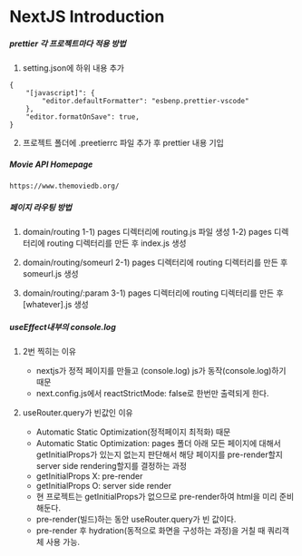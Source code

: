# NextJS Introduction

##### prettier 각 프로젝트마다 적용 방법

1. setting.json에 하위 내용 추가

```
{
    "[javascript]": {
        "editor.defaultFormatter": "esbenp.prettier-vscode"
    },
    "editor.formatOnSave": true,
}
```

2. 프로젝트 폴더에 .preetierrc 파일 추가 후 prettier 내용 기입

##### Movie API Homepage

```
https://www.themoviedb.org/
```

##### 페이지 라우팅 방법

1. domain/routing
   1-1) pages 디렉터리에 routing.js 파일 생성
   1-2) pages 디렉터리에 routing 디렉터리를 만든 후 index.js 생성

2. domain/routing/someurl
   2-1) pages 디렉터리에 routing 디렉터리를 만든 후 someurl.js 생성

3. domain/routing/:param
   3-1) pages 디렉터리에 routing 디렉터리를 만든 후 [whatever].js 생성

##### useEffect내부의 console.log

1. 2번 찍히는 이유

   - nextjs가 정적 페이지를 만들고 (console.log) js가 동작(console.log)하기 때문
   - next.config.js에서 reactStrictMode: false로 한번만 출력되게 한다.

2. useRouter.query가 빈값인 이유
   - Automatic Static Optimization(정적페이지 최적화) 때문
   - Automatic Static Optimization: pages 폴더 아래 모든 페이지에 대해서 getInitialProps가 있는지 없는지 판단해서 해당 페이지를 pre-render할지 server side rendering할지를 결정하는 과정
   - getInitialProps X: pre-render
   - getInitialProps O: server side render
   - 현 프로젝트는 getInitialProps가 없으므로 pre-render하여 html을 미리 준비해둔다.
   - pre-render(빌드)하는 동안 useRouter.query가 빈 값이다.
   - pre-render 후 hydration(동적으로 화면을 구성하는 과정)을 거칠 때 쿼리객체 사용 가능.
